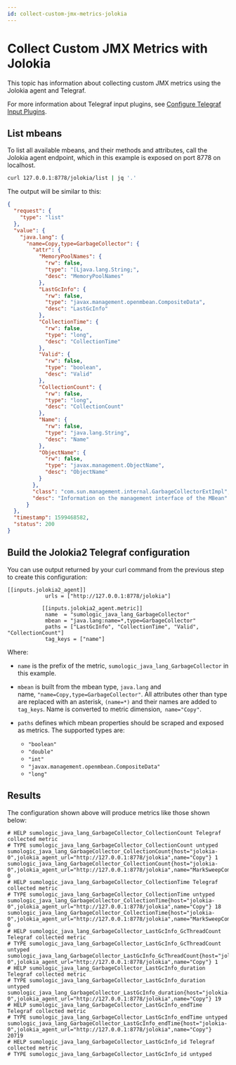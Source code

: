 ```yaml
---
id: collect-custom-jmx-metrics-jolokia
---
```


# Collect Custom JMX Metrics with Jolokia

This topic has information about collecting custom JMX metrics using the
Jolokia agent and Telegraf.  

For more information about Telegraf input plugins, see [Configure
Telegraf Input
Plugins](05_Configure_Telegraf_Input_Plugins.md "Configure Telegraf Input Plugins").

## List mbeans

To list all available mbeans, and their methods and attributes, call the
Jolokia agent endpoint, which in this example is exposed on port 8778 on
localhost.

```bash
curl 127.0.0.1:8778/jolokia/list | jq '.'
```

The output will be similar to this:

```json
{
  "request": {
    "type": "list"
  },
  "value": {
    "java.lang": {
      "name=Copy,type=GarbageCollector": {
        "attr": {
          "MemoryPoolNames": {
            "rw": false,
            "type": "[Ljava.lang.String;",
            "desc": "MemoryPoolNames"
          },
          "LastGcInfo": {
            "rw": false,
            "type": "javax.management.openmbean.CompositeData",
            "desc": "LastGcInfo"
          },
          "CollectionTime": {
            "rw": false,
            "type": "long",
            "desc": "CollectionTime"
          },
          "Valid": {
            "rw": false,
            "type": "boolean",
            "desc": "Valid"
          },
          "CollectionCount": {
            "rw": false,
            "type": "long",
            "desc": "CollectionCount"
          },
          "Name": {
            "rw": false,
            "type": "java.lang.String",
            "desc": "Name"
          },
          "ObjectName": {
            "rw": false,
            "type": "javax.management.ObjectName",
            "desc": "ObjectName"
          }
        },
        "class": "com.sun.management.internal.GarbageCollectorExtImpl",
        "desc": "Information on the management interface of the MBean"
      }
  },
  "timestamp": 1599468582,
  "status": 200
}
```

## Build the Jolokia2 Telegraf configuration

You can use output returned by your curl command from the previous step to create this configuration: 

  
```
[[inputs.jolokia2_agent]]
            urls = ["http://127.0.0.1:8778/jolokia"]

           [[inputs.jolokia2_agent.metric]]
            name  = "sumologic_java_lang_GarbageCollector"
            mbean = "java.lang:name=*,type=GarbageCollector"
            paths = ["LastGcInfo", "CollectionTime", "Valid", "CollectionCount"]
            tag_keys = ["name"]
```

Where:

* `name` is the prefix of the metric, `sumologic_java_lang_GarbageCollector` in this example. 
* `mbean` is built from the mbean type, `java.lang` and name, `"name=Copy,type=GarbageCollector"`. All attributes other than type are replaced with an asterisk, `(name=*)` and their names are added to `tag_keys`. Name is converted to metric dimension,` name="Copy"`.
* `paths` defines which mbean properties should be scraped and exposed as metrics. The supported types are:

    * `"boolean"`
    * `"double"`  
    * `"int"`
    * `"javax.management.openmbean.CompositeData"`
    * `"long"`

## Results

The configuration shown above will produce metrics like those shown below:

```
# HELP sumologic_java_lang_GarbageCollector_CollectionCount Telegraf collected metric
# TYPE sumologic_java_lang_GarbageCollector_CollectionCount untyped
sumologic_java_lang_GarbageCollector_CollectionCount{host="jolokia-0",jolokia_agent_url="http://127.0.0.1:8778/jolokia",name="Copy"} 1
sumologic_java_lang_GarbageCollector_CollectionCount{host="jolokia-0",jolokia_agent_url="http://127.0.0.1:8778/jolokia",name="MarkSweepCompact"} 0
# HELP sumologic_java_lang_GarbageCollector_CollectionTime Telegraf collected metric
# TYPE sumologic_java_lang_GarbageCollector_CollectionTime untyped
sumologic_java_lang_GarbageCollector_CollectionTime{host="jolokia-0",jolokia_agent_url="http://127.0.0.1:8778/jolokia",name="Copy"} 18
sumologic_java_lang_GarbageCollector_CollectionTime{host="jolokia-0",jolokia_agent_url="http://127.0.0.1:8778/jolokia",name="MarkSweepCompact"} 0
# HELP sumologic_java_lang_GarbageCollector_LastGcInfo_GcThreadCount Telegraf collected metric
# TYPE sumologic_java_lang_GarbageCollector_LastGcInfo_GcThreadCount untyped
sumologic_java_lang_GarbageCollector_LastGcInfo_GcThreadCount{host="jolokia-0",jolokia_agent_url="http://127.0.0.1:8778/jolokia",name="Copy"} 1
# HELP sumologic_java_lang_GarbageCollector_LastGcInfo_duration Telegraf collected metric
# TYPE sumologic_java_lang_GarbageCollector_LastGcInfo_duration untyped
sumologic_java_lang_GarbageCollector_LastGcInfo_duration{host="jolokia-0",jolokia_agent_url="http://127.0.0.1:8778/jolokia",name="Copy"} 19
# HELP sumologic_java_lang_GarbageCollector_LastGcInfo_endTime Telegraf collected metric
# TYPE sumologic_java_lang_GarbageCollector_LastGcInfo_endTime untyped
sumologic_java_lang_GarbageCollector_LastGcInfo_endTime{host="jolokia-0",jolokia_agent_url="http://127.0.0.1:8778/jolokia",name="Copy"} 20719
# HELP sumologic_java_lang_GarbageCollector_LastGcInfo_id Telegraf collected metric
# TYPE sumologic_java_lang_GarbageCollector_LastGcInfo_id untyped
```